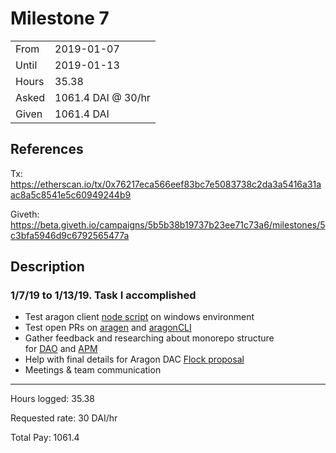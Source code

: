 # Milestone 7

|       |                    |
| ----- | ------------------ |
| From  | 2019-01-07         |
| Until | 2019-01-13         |
| Hours | 35.38              |
| Asked | 1061.4 DAI @ 30/hr |
| Given | 1061.4 DAI         |

## References

Tx: <https://etherscan.io/tx/0x76217eca566eef83bc7e5083738c2da3a5416a31aac8a5c8541e5c60949244b9>

Giveth: <https://beta.giveth.io/campaigns/5b5b38b19737b23ee71c73a6/milestones/5c3bfa5946d9c6792565477a>

## Description

### 1/7/19 to 1/13/19. Task I accomplished

- Test aragon client [node script](https://github.com/aragon/aragon/pull/557) on windows environment
- Test open PRs on [aragen](https://github.com/aragon/aragen/pull/24/files) and [aragonCLI](https://github.com/aragon/aragon-cli/pull/248)
- Gather feedback and researching about monorepo structure for [DAO](https://github.com/aragon/aragon-cli/issues/326) and [APM](https://github.com/aragon/aragon-cli/issues/327)
- Help with final details for Aragon DAC [Flock proposal](https://github.com/aragon/flock/pull/2)
- Meetings & team communication

---

Hours logged: 35.38

Requested rate: 30 DAI/hr

Total Pay: 1061.4
